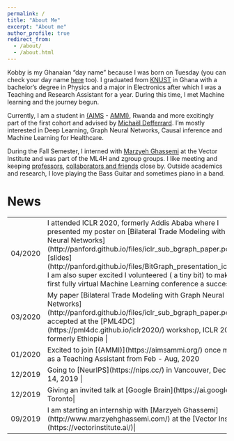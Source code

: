 ```yaml
---
permalink: /
title: "About Me"
excerpt: "About me"
author_profile: true
redirect_from: 
  - /about/
  - /about.html
---
```


Kobby is my Ghanaian “day name” because I was born on Tuesday (you can check your day name [here](https://en.wikipedia.org/wiki/Ghanaian_name) too). 
I graduated from [KNUST](https://www.knust.edu.gh) in Ghana with a bachelor’s degree in Physics and a major in Electronics after which I was a Teaching and Research Assistant for a year. During this time, I met Machine learning and the journey begun.

Currently, I am a student in [(AIMS](https://www.nexteinstein.org/) - [AMMI)](https://aimsammi.org/), Rwanda and more excitingly part of the first cohort and advised by [Michaël Defferrard](https://deff.ch/). 
I’m mostly interested in Deep Learning, Graph Neural Networks, Causal inference and Machine Learning for Healthcare.

During the Fall Semester, I interned with [Marzyeh Ghassemi](http://www.marzyehghassemi.com/) at the Vector Institute and was part of the ML4H and zgroup groups.
I like meeting and keeping [professors](https://www.flickr.com/photos/186506832@N03/albums/72157712707975707), [collaborators and friends](https://www.flickr.com/photos/186506832@N03/albums/72157712708189451) close by. 
Outside academics and research, I love playing the Bass Guitar and sometimes piano in a band. 

# News 
<table>
<tr>
<td>04/2020 </td> 
<td> I attended ICLR 2020, formerly Addis Ababa where I presented my poster on [Bilateral Trade Modeling with Graph Neural Networks](http://panford.github.io/files/iclr_sub_bgraph_paper.pdf), [slides](http://panford.github.io/files/BitGraph_presentation_iclr.pdf). <br> I am also super excited I volunteered ( a tiny bit) to make the first fully virtual Machine Learning conference a success|</td>
</tr>

<tr>
<td>03/2020</td>
<td>My paper [Bilateral Trade Modeling with Graph Neural Networks](http://panford.github.io/files/iclr_sub_bgraph_paper.pdf) got accepted at the [PML4DC](https://pml4dc.github.io/iclr2020/) workshop, ICLR 2020, formerly Ethiopia |</td>

<tr>
<td>01/2020</td> 
<td> Excited to join [(AMMI)](https://aimsammi.org/) once more as a Teaching Assistant from Feb - Aug, 2020 <br></td>
</tr>

<tr>
<td>12/2019</td> 
<td> Going to [NeurIPS](https://nips.cc/) in Vancouver, Dec 8 - 14, 2019 |</td>
</tr>

<tr>
<td>12/2019</td>
<td>Giving an invited talk at [Google Brain](https://ai.google/), Toronto|</td>
</tr>

<tr>
<td>09/2019</td> 
<td>I am starting an internship with [Marzyeh Ghassemi](http://www.marzyehghassemi.com/) at the [Vector Institute](https://vectorinstitute.ai/)|</td>
</tr>
</table>





